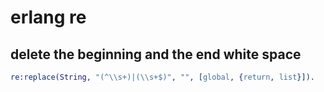 # erlang re

## delete the beginning and the end white space

``` erlang
re:replace(String, "(^\\s+)|(\\s+$)", "", [global, {return, list}]).
```
